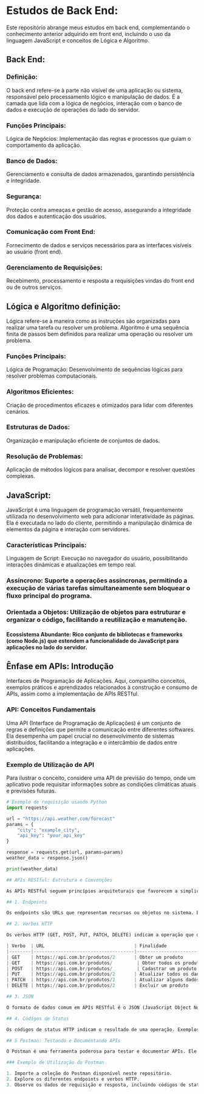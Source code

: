 # Estudos de Back End:

Este repositório abrange meus estudos em back end, complementando o conhecimento anterior adquirido em front end, incluindo o uso da linguagem JavaScript e conceitos de Lógica e Algoritmo.

## Back End: 
### Definição:
O back end refere-se à parte não visível de uma aplicação ou sistema, responsável pelo processamento lógico e manipulação de dados. É a camada que lida com a lógica de negócios, interação com o banco de dados e execução de operações do lado do servidor.

### Funções Principais:
Lógica de Negócios:
Implementação das regras e processos que guiam o comportamento da aplicação.

### Banco de Dados: 
Gerenciamento e consulta de dados armazenados, garantindo persistência e integridade.

### Segurança:
Proteção contra ameaças e gestão de acesso, assegurando a integridade dos dados e autenticação dos usuários.

### Comunicação com Front End:
Fornecimento de dados e serviços necessários para as interfaces visíveis ao usuário (front end).

### Gerenciamento de Requisições:
Recebimento, processamento e resposta a requisições vindas do front end ou de outros serviços.

## Lógica e Algoritmo definição:

Lógica refere-se à maneira como as instruções são organizadas para realizar uma tarefa ou resolver um problema. Algoritmo é uma sequência finita de passos bem definidos para realizar uma operação ou resolver um problema.

### Funções Principais:

Lógica de Programação: Desenvolvimento de sequências lógicas para resolver problemas computacionais.

### Algoritmos Eficientes:
Criação de procedimentos eficazes e otimizados para lidar com diferentes cenários.

### Estruturas de Dados:
Organização e manipulação eficiente de conjuntos de dados.

### Resolução de Problemas:
Aplicação de métodos lógicos para analisar, decompor e resolver questões complexas.

## JavaScript:
JavaScript é uma linguagem de programação versátil, frequentemente utilizada no desenvolvimento web para adicionar interatividade às páginas. Ela é executada no lado do cliente, permitindo a manipulação dinâmica de elementos da página e interação com servidores.

### Características Principais:
Linguagem de Script: Execução no navegador do usuário, possibilitando interações dinâmicas e atualizações em tempo real.

### Assíncrono: Suporte a operações assíncronas, permitindo a execução de várias tarefas simultaneamente sem bloquear o fluxo principal do programa.

### Orientada a Objetos: Utilização de objetos para estruturar e organizar o código, facilitando a reutilização e manutenção.

#### Ecossistema Abundante: Rico conjunto de bibliotecas e frameworks (como Node.js) que estendem a funcionalidade do JavaScript para aplicações no lado do servidor.

## Ênfase em APIs: Introdução

Interfaces de Programação de Aplicações. Aqui, compartilho conceitos, exemplos práticos e aprendizados relacionados à construção e consumo de APIs, assim como a implementação de APIs RESTful.

### API: Conceitos Fundamentais

Uma API (Interface de Programação de Aplicações) é um conjunto de regras e definições que permite a comunicação entre diferentes softwares. Ela desempenha um papel crucial no desenvolvimento de sistemas distribuídos, facilitando a integração e o intercâmbio de dados entre aplicações.

### Exemplo de Utilização de API

Para ilustrar o conceito, considere uma API de previsão do tempo, onde um aplicativo pode requisitar informações sobre as condições climáticas atuais e previsões futuras.

```python
# Exemplo de requisição usando Python
import requests

url = "https://api.weather.com/forecast"
params = {
    "city": "example_city",
    "api_key": "your_api_key"
}

response = requests.get(url, params=params)
weather_data = response.json()

print(weather_data)

## APIs RESTful: Estrutura e Convenções

As APIs RESTful seguem princípios arquiteturais que favorecem a simplicidade, escalabilidade e a padronização. Aqui estão as regras fundamentais divididas em quatro categorias:

## 1. Endpoints

Os endpoints são URLs que representam recursos ou objetos no sistema. Eles definem onde as solicitações podem ser feitas.

## 2. Verbos HTTP

Os verbos HTTP (GET, POST, PUT, PATCH, DELETE) indicam a operação que deve ser realizada no recurso. Aqui está uma tabela exemplificando o uso desses verbos:

| Verbo  | URL                                 | Finalidade                      |
|--------|-------------------------------------|---------------------------------|
| GET    | https://api.com.br/produtos/2       | Obter um produto                |
| GET    | https://api.com.br/produtos/         | Obter todos os produtos         |
| POST   | https://api.com.br/produtos/         | Cadastrar um produto            |
| PUT    | https://api.com.br/produtos/2       | Atualizar todos os dados        |
| PATCH  | https://api.com.br/produtos/2       | Atualizar alguns dados          |
| DELETE | https://api.com.br/produtos/2       | Excluir um produto              |

## 3. JSON

O formato de dados comum em APIs RESTful é o JSON (JavaScript Object Notation). Ele é utilizado para representar e transmitir dados entre cliente e servidor de maneira leve e eficiente.

## 4. Códigos de Status

Os códigos de status HTTP indicam o resultado de uma operação. Exemplos incluem 200 (OK), 201 (Created), 204 (No Content), 400 (Bad Request), 404 (Not Found), entre outros.

## 5 Postman: Testando e Documentando APIs

O Postman é uma ferramenta poderosa para testar e documentar APIs. Ele simplifica a execução de requisições HTTP, permitindo explorar e entender o comportamento de uma API.

### Exemplo de Utilização do Postman

1. Importe a coleção do Postman disponível neste repositório.
2. Explore os diferentes endpoints e verbos HTTP.
3. Observe os dados de requisição e resposta, incluindo códigos de status.

